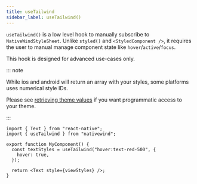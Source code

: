 ```yaml
---
title: useTailwind
sidebar_label: useTailwind()
---
```


`useTailwind()` is a low level hook to manually subscribe to `NativeWindStyleSheet`. Unlike `styled()` and `<StyledComponent />`, it requires the user to manual manage component state like `hover`/`active`/`focus`.

This hook is designed for advanced use-cases only.

::: note

While ios and android will return an array with your styles, some platforms uses numerical style IDs.

Please see [retrieving theme values](../guides/theme-values) if you want programmatic access to your theme.

:::

```tsx
import { Text } from "react-native";
import { useTailwind } from "nativewind";

export function MyComponent() {
  const textStyles = useTailwind("hover:text-red-500", {
    hover: true,
  });

  return <Text style={viewStyles} />;
}
```
